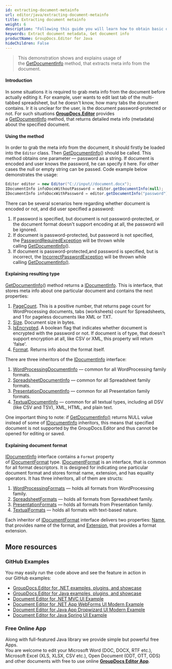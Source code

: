 ```yaml
---
id: extracting-document-metainfo
url: editor/java/extracting-document-metainfo
title: Extracting document metainfo
weight: 6
description: "Following this guide you will learn how to obtain basic document metadata like pages count, size, file type before editing it with GroupDocs.Editor for Java API."
keywords: Extract document metadata, Get document info
productName: GroupDocs.Editor for Java
hideChildren: False
---
```

> This demonstration shows and explains usage of the [GetDocumentInfo](https://apireference.groupdocs.com/editor/java/com.groupdocs.editor/editor#getdocumentinfo()) method, that extracts meta info from the document.

#### Introduction

In some situations it is required to grab meta info from the document before actually editing it. For example, user wants to edit last tab of the multi-tabbed spreadsheet, but he doesn't know, how many tabs the document contains. Ir it is unclear for the user, is the document password-protected or not. For such situations [**GroupDocs.Editor**](https://products.groupdocs.com/editor/java) provides a [GetDocumentInfo](https://apireference.groupdocs.com/editor/java/com.groupdocs.editor/editor#getdocumentinfo()) method, that returns detailed meta info (metadata) about the specified document.

#### Using the method

In order to grab the meta info from the document, it should firstly be loaded into the `Editor` class. Then [GetDocumentInfo](https://apireference.groupdocs.com/editor/java/com.groupdocs.editor/editor#getdocumentinfo())() should be called. This method obtains one parameter — password as a string. If document is encoded and user knows the password, he can specify it here. For other cases the null or empty string can be passed. Code example below demonstrates the usage:

```java
Editor editor = new Editor("C://input//document.docx");
IDocumentInfo infoDocxWithoutPassword = editor.getDocumentInfo(null);
IDocumentInfo infoDocxWithPassword = editor.getDocumentInfo("password");
```

There can be several scenarios here regarding whether document is encoded or not, and did user specified a password:

1.  If password is specified, but document is not password-protected, or the document format doesn't support encoding at all, the password will be ignored.
2.  If document is password-protected, but password is not specified, the [PasswordRequiredException](https://apireference.groupdocs.com/editor/java/com.groupdocs.editor/passwordrequiredexception) will be thrown while calling [GetDocumentInfo](https://apireference.groupdocs.com/editor/java/com.groupdocs.editor/editor#getdocumentinfo())().
3.  If document is password-protected,and password is specified, but is incorrect, the [IncorrectPasswordException](https://apireference.groupdocs.com/editor/java/com.groupdocs.editor/incorrectpasswordexception) will be thrown while calling [GetDocumentInfo()](https://apireference.groupdocs.com/editor/java/com.groupdocs.editor/editor#getdocumentinfo()).

#### Explaining resulting type

[GetDocumentInfo](https://apireference.groupdocs.com/editor/java/com.groupdocs.editor/editor#getdocumentinfo())() method returns a [IDocumentInfo](https://apireference.groupdocs.com/editor/java/com.groupdocs.editor.metadata/idocumentinfo). This is interface, that stores meta info about one particular document and contains the next properties:

1.  [PageCount](https://apireference.groupdocs.com/editor/java/com.groupdocs.editor.metadata/idocumentinfo/properties/pagecount). This is a positive number, that returns page count for WordProcessing documents, tabs (worksheets) count for Spreadsheets, and 1 for pageless documents like XML or TXT.
2.  [Size](https://apireference.groupdocs.com/editor/java/com.groupdocs.editor.metadata/idocumentinfo/properties/size). Document size in bytes.
3.  [IsEncrypted](https://apireference.groupdocs.com/editor/java/com.groupdocs.editor.metadata/idocumentinfo/properties/isencrypted). A boolean flag that indicates whether document is encrypted with the password or not. If document is of type, that doesn't support encryption at all, like CSV or XML, this property will return 'false'.
4.  [Format](https://apireference.groupdocs.com/editor/java/com.groupdocs.editor.metadata/idocumentinfo/properties/format). Returns info about the format itself.

There are three inheritors of the [IDocumentInfo](https://apireference.groupdocs.com/editor/java/com.groupdocs.editor.metadata/idocumentinfo) interface:

1.  [WordProcessingDocumentInfo](https://apireference.groupdocs.com/editor/java/com.groupdocs.editor.metadata/wordprocessingdocumentinfo) — common for all WordProcessing family formats.
2.  [SpreadsheetDocumentInfo](https://apireference.groupdocs.com/editor/java/com.groupdocs.editor.metadata/spreadsheetdocumentinfo) — common for all Spreadsheet family formats.
3.  [PresentationDocumentInfo](https://apireference.groupdocs.com/editor/java/com.groupdocs.editor.metadata/presentationdocumentinfo) — common for all Presentation family formats.
4.  [TextualDocumentInfo](https://apireference.groupdocs.com/editor/java/com.groupdocs.editor.metadata/textualdocumentinfo) — common for all textual types, including all DSV (like CSV and TSV), XML, HTML, and plain text.

One important thing to note: if [GetDocumentInfo()](https://apireference.groupdocs.com/editor/java/com.groupdocs.editor/editor#getdocumentinfo()) returns NULL value instead of some of [IDocumentInfo](https://apireference.groupdocs.com/editor/java/com.groupdocs.editor.metadata/idocumentinfo) inheritors, this means that specified document is not supported by the GroupDocs.Editor and thus cannot be opened for editing or saved.

#### Explaining document format

[IDocumentInfo](https://apireference.groupdocs.com/editor/java/com.groupdocs.editor.metadata/idocumentinfo) interface contains a `Format` property of [IDocumentFormat](https://apireference.groupdocs.com/editor/java/com.groupdocs.editor.formats/idocumentformat) type. [IDocumentFormat](https://apireference.groupdocs.com/editor/java/com.groupdocs.editor.formats/idocumentformat) is an interface, that is common for all format descriptors. It is designed for indicating one particular document format and stores format name, extension, and has equality operators. It has three inheritors, all of them are structs:

1.  [WordProcessingFormats](https://apireference.groupdocs.com/editor/java/com.groupdocs.editor.formats/wordprocessingformats) — holds all formats from WordProcessing family.
2.  [SpreadsheetFormats](https://apireference.groupdocs.com/editor/java/com.groupdocs.editor.formats/spreadsheetformats) — holds all formats from Spreadsheet family.
3.  [PresentationFormats](https://apireference.groupdocs.com/editor/java/com.groupdocs.editor.formats/spreadsheetformats) — holds all formats from Presentation family.
4.  [TextualFormats](https://apireference.groupdocs.com/editor/java/com.groupdocs.editor.formats/textualformats) — holds all formats with text-based nature.

Each inheritor of [IDocumentFormat](https://apireference.groupdocs.com/editor/java/com.groupdocs.editor.formats/idocumentformat) interface delivers two properties: [Name](https://apireference.groupdocs.com/editor/java/com.groupdocs.editor.formats/idocumentformat/properties/name), that provides name of the format, and [Extension](https://apireference.groupdocs.com/editor/java/com.groupdocs.editor.formats/idocumentformat/properties/extension), that provides a format extension.

## More resources
### GitHub Examples

You may easily run the code above and see the feature in action in our GitHub examples:
*   [GroupDocs.Editor for .NET examples, plugins, and showcase](https://github.com/groupdocs-editor/GroupDocs.Editor-for-.NET)   
*   [GroupDocs.Editor for Java examples, plugins, and showcase](https://github.com/groupdocs-editor/GroupDocs.Editor-for-Java)    
*   [Document Editor for .NET MVC UI Example](https://github.com/groupdocs-editor/GroupDocs.Editor-for-.NET-MVC)     
*   [Document Editor for .NET App WebForms UI Modern Example](https://github.com/groupdocs-editor/GroupDocs.Editor-for-.NET-WebForms)    
*   [Document Editor for Java App Dropwizard UI Modern Example](https://github.com/groupdocs-editor/GroupDocs.Editor-for-Java-Dropwizard)    
*   [Document Editor for Java Spring UI Example](https://github.com/groupdocs-editor/GroupDocs.Editor-for-Java-Spring)
    
### Free Online App
Along with full-featured Java library we provide simple but powerful free Apps.  
You are welcome to edit your Microsoft Word (DOC, DOCX, RTF etc.), Microsoft Excel (XLS, XLSX, CSV etc.), Open Document (ODT, OTT, ODS) and other documents with free to use online **[GroupDocs Editor App](https://products.groupdocs.app/editor)**.